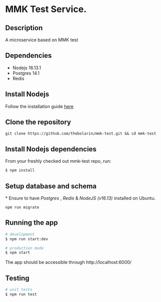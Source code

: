 # MMK Test Service.

## Description
A microservice based on MMK test
## Dependencies

- Nodejs 16.13.1
- Postgres 14.1
- Redis

## Install Nodejs
Follow the installation guide [here](https://nodejs.org/en/download/)

## Clone the repository

```
git clone https://github.com/thebolarin/mmk-test.git && cd mmk-test
```

## Install Nodejs dependencies

From your freshly checked out mmk-test repo, run:

```bash
$ npm install
```

## Setup database and schema
\* Ensure to have _Postgres_ , _Redis_ & _NodeJS (v16.13)_ installed on Ubuntu.
```
npm run migrate
```

## Running the app

```bash
# development
$ npm run start:dev

# production mode
$ npm start
```

The app should be accessible through http://localhost:6000/
## Testing

```bash
# unit tests
$ npm run test

```
